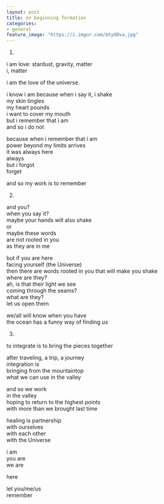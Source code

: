 ```yaml
---
layout: post
title: on beginning formation
categories:
- general
feature_image: "https://i.imgur.com/btyODva.jpg"
---
```


1.

i am love: stardust, gravity, matter  
i, matter

i am the love of the universe.

i know i am because when i say it, i shake  
my skin tingles  
my heart pounds  
i want to cover my mouth  
but i remember that i am  
and so i do not

because when i remember that i am  
power beyond my limits arrives  
it was always here  
always  
but i forgot  
forget  

and so my work
is to remember

2.

and you?  
when you say it?  
maybe your hands will also shake  
or  
maybe these words  
are not rooted in you  
as they are in me

but if you are here  
facing yourself (the Universe)  
then there are words rooted in you that will make you shake  
where are they?  
ah, is that their light we see  
coming through the seams?  
what are they?  
let us open them

we/all will know when you have  
the ocean has a funny way of finding us

3.

to integrate is to bring the pieces together

after traveling, a trip, a journey  
integration is   
bringing from the mountaintop  
what we can use in the valley  

and so we work  
in the valley  
hoping to return to the highest points  
with more than we brought last time  

healing is partnership  
with ourselves  
with each other  
with the Universe  

i am  
you are  
we are  

here 

let you/me/us  
remember